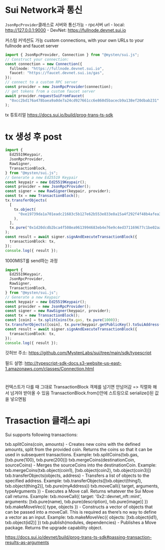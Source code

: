 # Sui Network과 통신

`JsonRpcProvider`클래스로 서버와 통신가능 - rpc서버 url - local: http://127.0.0.1:9000 - DevNet: https://fullnode.devnet.sui.io

커스텀 커넥션도 가능 custom connections, with your own URLs to your fullnode and faucet server

```ts
import { JsonRpcProvider, Connection } from "@mysten/sui.js";
// Construct your connection:
const connection = new Connection({
  fullnode: "https://fullnode.devnet.sui.io",
  faucet: "https://faucet.devnet.sui.io/gas",
});
// connect to a custom RPC server
const provider = new JsonRpcProvider(connection);
// get tokens from a custom faucet server
await provider.requestSuiFromFaucet(
  "0xcc2bd176a478baea9a0de7a24cd927661cc6e860d5bacecb9a138ef20dbab231"
);
```

tx 튜토리얼
https://docs.sui.io/build/prog-trans-ts-sdk

# tx 생성 후 post

```ts
import {
  Ed25519Keypair,
  JsonRpcProvider,
  RawSigner,
  TransactionBlock,
} from "@mysten/sui.js";
// Generate a new Ed25519 Keypair
const keypair = new Ed25519Keypair();
const provider = new JsonRpcProvider();
const signer = new RawSigner(keypair, provider);
const tx = new TransactionBlock();
tx.transferObjects(
  [
    tx.object(
      "0xe19739da1a701eadc21683c5b127e62b553e833e8a15a4f292f4f48b4afea3f2"
    ),
  ],
  tx.pure("0x1d20dcdb2bca4f508ea9613994683eb4e76e9c4ed371169677c1be02aaf0b12a")
);
const result = await signer.signAndExecuteTransactionBlock({
  transactionBlock: tx,
});
console.log({ result });
```

1000MIST를 send하는 과정

```ts
import {
  Ed25519Keypair,
  JsonRpcProvider,
  RawSigner,
  TransactionBlock,
} from "@mysten/sui.js";
// Generate a new Keypair
const keypair = new Ed25519Keypair();
const provider = new JsonRpcProvider();
const signer = new RawSigner(keypair, provider);
const tx = new TransactionBlock();
const [coin] = tx.splitCoins(tx.gas, tx.pure(1000));
tx.transferObjects([coin], tx.pure(keypair.getPublicKey().toSuiAddress()));
const result = await signer.signAndExecuteTransactionBlock({
  transactionBlock: tx,
});
console.log({ result });
```

깃허브 주소: https://github.com/MystenLabs/sui/tree/main/sdk/typescript

필드 설명: http://typescript-sdk-docs.s3-website-us-east-1.amazonaws.com/classes/Connection.html

#

컨텍스트가 다를 때 그대로 TransactionBlock 객체를 넘기면 안넘어감 => 직렬화 해서 넘겨야 받아올 수 있음
TransactionBlock.from()안에 스트링으로 serialize()된 값을 넣으면됨

# Trasaction 클래스 api

Sui supports following transactions:

txb.splitCoins(coin, amounts) - Creates new coins with the defined amounts, split from the provided coin. Returns the coins so that it can be used in subsequent transactions.
Example: txb.splitCoins(txb.gas, [txb.pure(100), txb.pure(200)])
txb.mergeCoins(destinationCoin, sourceCoins) - Merges the sourceCoins into the destinationCoin.
Example: txb.mergeCoins(txb.object(coin1), [txb.object(coin2), txb.object(coin3)])
txb.transferObjects(objects, address) - Transfers a list of objects to the specified address.
Example: txb.transferObjects([txb.object(thing1), txb.object(thing2)], txb.pure(myAddress))
txb.moveCall({ target, arguments, typeArguments }) - Executes a Move call. Returns whatever the Sui Move call returns.
Example: txb.moveCall({ target: '0x2::devnet_nft::mint', arguments: [txb.pure(name), txb.pure(description), txb.pure(image)] })
txb.makeMoveVec({ type, objects }) - Constructs a vector of objects that can be passed into a moveCall. This is required as there’s no way to define a vector as an input.
Example: txb.makeMoveVec({ objects: [txb.object(id1), txb.object(id2)] })
txb.publish(modules, dependencies) - Publishes a Move package. Returns the upgrade capability object.

https://docs.sui.io/devnet/build/prog-trans-ts-sdk#passing-transaction-results-as-arguments
